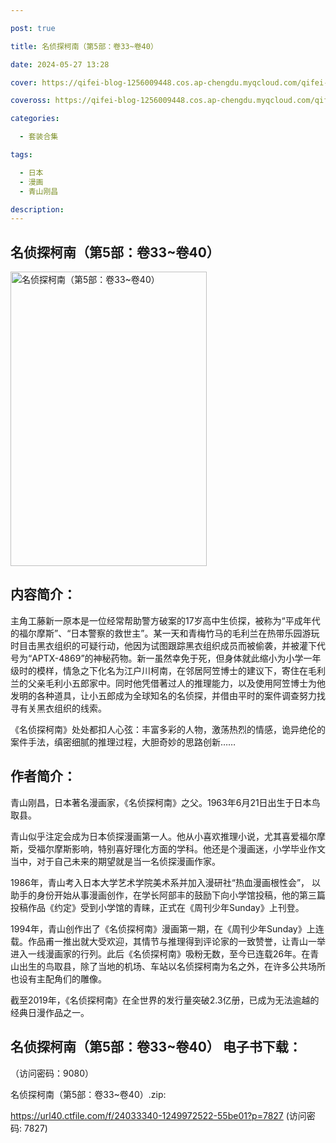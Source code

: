 ```yaml
---

post: true

title: 名侦探柯南（第5部：卷33~卷40）

date: 2024-05-27 13:28

cover: https://qifei-blog-1256009448.cos.ap-chengdu.myqcloud.com/qifei-blog/65ee6b0c9f345e8d03829bab.jpg

coveross: https://qifei-blog-1256009448.cos.ap-chengdu.myqcloud.com/qifei-blog/65ee6b0c9f345e8d03829bab.jpg

categories:

  - 套装合集

tags:

  - 日本
  - 漫画
  - 青山刚昌

description:
---
```


## 名侦探柯南（第5部：卷33~卷40）
<img alt="名侦探柯南（第5部：卷33~卷40） " class="aligncenter loading" data-was-processed="true" decoding="async" fetchpriority="high" height="471" src="https://qifei-blog-1256009448.cos.ap-chengdu.myqcloud.com/qifei-blog/65ee6b0c9f345e8d03829bab.jpg" style="cursor: zoom-in;" width="314"/>

## 内容简介：

主角工藤新一原本是一位经常帮助警方破案的17岁高中生侦探，被称为“平成年代的福尔摩斯”、“日本警察的救世主”。某一天和青梅竹马的毛利兰在热带乐园游玩时目击黑衣组织的可疑行动，他因为试图跟踪黑衣组织成员而被偷袭，并被灌下代号为“APTX-4869”的神秘药物。新一虽然幸免于死，但身体就此缩小为小学一年级时的模样，情急之下化名为江户川柯南，在邻居阿笠博士的建议下，寄住在毛利兰的父亲毛利小五郎家中。同时他凭借著过人的推理能力，以及使用阿笠博士为他发明的各种道具，让小五郎成为全球知名的名侦探，并借由平时的案件调查努力找寻有关黑衣组织的线索。<br/>

《名侦探柯南》处处都扣人心弦：丰富多彩的人物，激荡热烈的情感，诡异绝伦的案件手法，缜密细腻的推理过程，大胆奇妙的思路创新……

## 作者简介：

青山刚昌，日本著名漫画家，《名侦探柯南》之父。1963年6月21日出生于日本鸟取县。<br/>

青山似乎注定会成为日本侦探漫画第一人。他从小喜欢推理小说，尤其喜爱福尔摩斯，受福尔摩斯影响，特别喜好理化方面的学科。他还是个漫画迷，小学毕业作文当中，对于自己未来的期望就是当一名侦探漫画作家。<br/>

1986年，青山考入日本大学艺术学院美术系并加入漫研社“热血漫画根性会”， 以助手的身份开始从事漫画创作，在学长阿部丰的鼓励下向小学馆投稿，他的第三篇投稿作品《约定》受到小学馆的青睐，正式在《周刊少年Sunday》上刊登。<br/>

1994年，青山创作出了《名侦探柯南》漫画第一期，在《周刊少年Sunday》上连载。作品甫一推出就大受欢迎，其情节与推理得到评论家的一致赞誉，让青山一举进入一线漫画家的行列。此后《名侦探柯南》吸粉无数，至今已连载26年。在青山出生的鸟取县，除了当地的机场、车站以名侦探柯南为名之外，在许多公共场所也设有主配角们的雕像。<br/>

截至2019年，《名侦探柯南》在全世界的发行量突破2.3亿册，已成为无法逾越的经典日漫作品之一。

## 名侦探柯南（第5部：卷33~卷40） 电子书下载：

 （访问密码：9080）

名侦探柯南（第5部：卷33~卷40）.zip: 

https://url40.ctfile.com/f/24033340-1249972522-55be01?p=7827 (访问密码: 7827)
